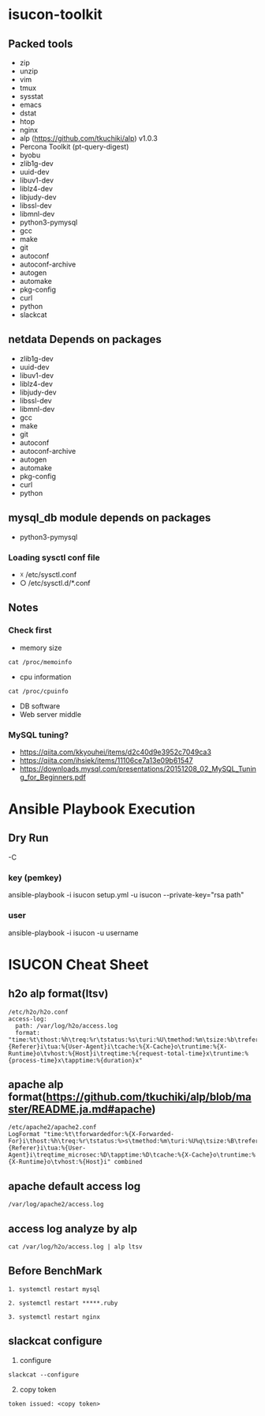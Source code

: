 isucon-toolkit
==============

## Packed tools
- zip
- unzip
- vim 
- tmux
- sysstat
- emacs
- dstat
- htop
- nginx
- alp (https://github.com/tkuchiki/alp) v1.0.3
- Percona Toolkit (pt-query-digest)
- byobu
- zlib1g-dev 
- uuid-dev 
- libuv1-dev 
- liblz4-dev 
- libjudy-dev
- libssl-dev 
- libmnl-dev 
- python3-pymysql 
- gcc 
- make 
- git 
- autoconf 
- autoconf-archive 
- autogen 
- automake 
- pkg-config 
- curl 
- python
- slackcat


## netdata Depends on packages
- zlib1g-dev
- uuid-dev
- libuv1-dev
- liblz4-dev
- libjudy-dev
- libssl-dev
- libmnl-dev
- gcc
- make
- git
- autoconf
- autoconf-archive
- autogen
- automake
- pkg-config
- curl
- python


## mysql_db module depends on packages
- python3-pymysql

### Loading sysctl conf file
- ☓ /etc/sysctl.conf
- ○ /etc/sysctl.d/*.conf

## Notes
### Check first
- memory size
```
cat /proc/memoinfo
```
- cpu information
```
cat /proc/cpuinfo
```
- DB software
- Web server middle

### MySQL tuning?
- https://qiita.com/kkyouhei/items/d2c40d9e3952c7049ca3
- https://qiita.com/ihsiek/items/11106ce7a13e09b61547
- https://downloads.mysql.com/presentations/20151208_02_MySQL_Tuning_for_Beginners.pdf

# Ansible Playbook Execution

## Dry Run 
-C

### key (pemkey)
ansible-playbook -i isucon setup.yml -u isucon --private-key="rsa path"

### user
ansible-playbook -i isucon -u username

# ISUCON Cheat Sheet
## h2o alp format(ltsv)

```
/etc/h2o/h2o.conf
access-log:
  path: /var/log/h2o/access.log
  format: "time:%t\thost:%h\treq:%r\tstatus:%s\turi:%U\tmethod:%m\tsize:%b\treferer:%{Referer}i\tua:%{User-Agent}i\tcache:%{X-Cache}o\truntime:%{X-Runtime}o\tvhost:%{Host}i\treqtime:%{request-total-time}x\truntime:%{process-time}x\tapptime:%{duration}x"
```
## apache alp format(https://github.com/tkuchiki/alp/blob/master/README.ja.md#apache)
```
/etc/apache2/apache2.conf
LogFormat "time:%t\tforwardedfor:%{X-Forwarded-For}i\thost:%h\treq:%r\tstatus:%>s\tmethod:%m\turi:%U%q\tsize:%B\treferer:%{Referer}i\tua:%{User-Agent}i\treqtime_microsec:%D\tapptime:%D\tcache:%{X-Cache}o\truntime:%{X-Runtime}o\tvhost:%{Host}i" combined
```
## apache default access log
```
/var/log/apache2/access.log
```

## access log analyze by alp
```
cat /var/log/h2o/access.log | alp ltsv
```


## Before BenchMark
```
1. systemctl restart mysql
```
```
2. systemctl restart *****.ruby
```
```
3. systemctl restart nginx
```

## slackcat configure

1. configure
```
slackcat --configure
```
2. copy token
```
token issued: <copy token>
```
